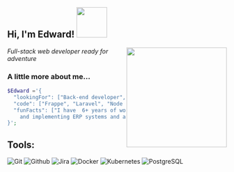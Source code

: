 <h2> Hi, I'm Edward! <img src="https://media.giphy.com/media/RbDKaczqWovIugyJmW/giphy.gif" width="70"></h2>
<img align='right' src="hhttps://media.giphy.com/media/xT9IgzoKnwFNmISR8I/giphy.gif" width="230">
<p><em>Full-stack web developer ready for adventure</em></p>

### A little more about me...

```Php
$Edward ='{
  "lookingFor": ["Back-end developer", "Full-stack web developer"],
  "code": ["Frappe", "Laravel", "Node js"],
  "funFacts": ["I have  6+ years of work experience with devs from all over the world developing
    and implementing ERP systems and a host of other specialized systems"]
}';
```

## Tools:

![Git](https://img.shields.io/badge/-Git-000000?style=flat&logo=git)
![Github](https://img.shields.io/badge/-Github-000000?style=flat&logo=github) 
![Jira](https://img.shields.io/badge/-Jira-000000?style=flat&logo=jira) 
![Docker](https://img.shields.io/badge/-Docker-000000?style=flat&logo=docker) 
![Kubernetes](https://img.shields.io/badge/-Kubernetes-000000?style=flat&logo=kubernetes) 
![PostgreSQL](https://img.shields.io/badge/-PostgreSQL-000000?style=flat&logo=postgresql) 


